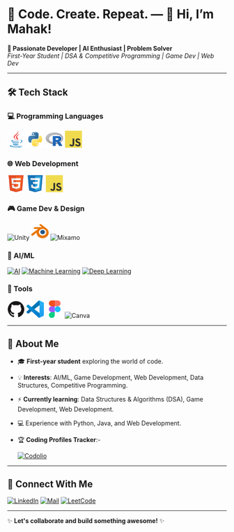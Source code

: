 # 🌟 Code. Create. Repeat. — 👋 Hi, I’m Mahak!

**🚀 Passionate Developer | AI Enthusiast | Problem Solver**  
*First-Year Student | DSA & Competitive Programming | Game Dev | Web Dev*

---

## 🛠️ Tech Stack

### 💻 Programming Languages
<p>
  <img src="https://raw.githubusercontent.com/devicons/devicon/master/icons/java/java-original.svg" alt="Java" width="40" height="40"/>
  <img src="https://raw.githubusercontent.com/devicons/devicon/master/icons/python/python-original.svg" alt="Python" width="40" height="40"/>
  <img src="https://raw.githubusercontent.com/devicons/devicon/master/icons/r/r-original.svg" alt="R" width="40" height="40"/>
  <img src="https://raw.githubusercontent.com/devicons/devicon/master/icons/javascript/javascript-original.svg" alt="JavaScript" width="40" height="40"/>
</p>

### 🌐 Web Development
<p>
  <img src="https://raw.githubusercontent.com/devicons/devicon/master/icons/html5/html5-original.svg" alt="HTML5" width="40" height="40"/>
  <img src="https://raw.githubusercontent.com/devicons/devicon/master/icons/css3/css3-original.svg" alt="CSS3" width="40" height="40"/>
  <img src="https://raw.githubusercontent.com/devicons/devicon/master/icons/javascript/javascript-original.svg" alt="JavaScript" width="40" height="40"/>
</p>

### 🎮 Game Dev & Design
<p>
  <img src="https://cdn.worldvectorlogo.com/logos/unity-69.svg" alt="Unity" width="40" height="40"/>
  <img src="https://raw.githubusercontent.com/devicons/devicon/master/icons/blender/blender-original.svg" alt="Blender" width="40" height="40"/>
  <img src="https://github.com/user-attachments/assets/431d5bb6-0323-4455-b5f4-eba375e28160" alt="Mixamo" width="120" height="40"/>
</p>

### 🤖 AI/ML
[![AI](https://img.shields.io/badge/AI-FFD700?logo=ai&logoColor=black)](https://en.wikipedia.org/wiki/Artificial_intelligence)
[![Machine Learning](https://img.shields.io/badge/ML-FFA500?logo=ml&logoColor=white)](https://en.wikipedia.org/wiki/Machine_learning)
[![Deep Learning](https://img.shields.io/badge/Deep_Learning-00008B?logo=dl&logoColor=white)](https://en.wikipedia.org/wiki/Deep_learning)

### 🧰 Tools
<p>
  <img src="https://raw.githubusercontent.com/devicons/devicon/master/icons/github/github-original.svg" alt="GitHub" width="40" height="40"/>
  <img src="https://raw.githubusercontent.com/devicons/devicon/master/icons/vscode/vscode-original.svg" alt="VS Code" width="40" height="40"/>
  <img src="https://raw.githubusercontent.com/devicons/devicon/master/icons/figma/figma-original.svg" alt="Figma" width="40" height="40"/>
  <img src="https://github.com/user-attachments/assets/0bb1877b-4907-4afd-bd25-e99c1a3b9f0f" alt="Canva" width="40" height="40"/>
</p>

---

## 📌 About Me

- 🎓 **First-year student** exploring the world of code.
- 💡 **Interests**: AI/ML, Game Development, Web Development, Data Structures, Competitive Programming.
- ⚡ **Currently learning**: Data Structures & Algorithms (DSA), Game Development, Web Development.
- 💻 Experience with Python, Java, and Web Development.
- 🏆 **Coding Profiles Tracker**:-
  
  [![Codolio](https://img.shields.io/badge/Codolio-f09e05?logo=portfolio&logoColor=white)](https://codolio.com/profile/Mahak.)
  
---

## 🤝 Connect With Me

<a href="https://www.linkedin.com/in/mahak-goswami-4224aa326/"><img src="https://github.com/user-attachments/assets/515fc5fa-872f-4c79-bb68-42d837448491" alt="LinkedIn" width="40" height="40"/></a>
<a href="mahak.goswami2050@gmail.com"><img src="https://github.com/user-attachments/assets/65cace56-d22a-45d9-8310-3a6efc603484" alt="Mail" width="40" height="40"/></a>
<a href="https://leetcode.com/u/MahakG07/"><img src="https://github.com/user-attachments/assets/2a86c06d-f351-4ad9-aa6a-425f286967a3" alt="LeetCode" width="40" height="40"/></a>

---

✨ **Let's collaborate and build something awesome!** ✨
